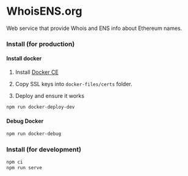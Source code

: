 # WhoisENS.org

Web service that provide Whois and ENS info about Ethereum names.


### Install (for production)

#### Install docker

1. Install [Docker CE](https://docs.docker.com/install/linux/docker-ce/ubuntu/#install-docker-ce)

2. Copy SSL keys into `docker-files/certs` folder.

3. Deploy and ensure it works

```bash
npm run docker-deploy-dev
```


#### Debug Docker

```bash
npm run docker-debug
```

### Install (for development)

```bash
npm ci
npm run serve
```
